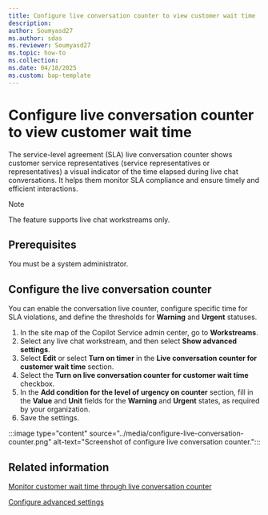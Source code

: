 ```yaml
---
title: Configure live conversation counter to view customer wait time
description: 
author: Soumyasd27
ms.author: sdas
ms.reviewer: Soumyasd27
ms.topic: how-to
ms.collection:
ms.date: 04/18/2025
ms.custom: bap-template
---
```


# Configure live conversation counter to view customer wait time

The service-level agreement (SLA) live conversation counter shows customer service representatives (service representatives or representatives) a visual indicator of the time elapsed during live chat conversations. It helps them monitor SLA compliance and ensure timely and efficient interactions.

> [!NOTE]
> The feature supports live chat workstreams only.

## Prerequisites

You must be a system administrator.

## Configure the live conversation counter

You can enable the conversation live counter, configure specific time for SLA violations, and define the thresholds for **Warning** and **Urgent** statuses.

1. In the site map of the Copilot Service admin center, go to **Workstreams**.
1. Select any live chat workstream, and then select **Show advanced settings**.
1. Select **Edit** or select **Turn on timer** in the **Live conversation counter for customer wait time** section.
1. Select the **Turn on live conversation counter for customer wait time** checkbox.
1. In the **Add condition for the level of urgency on counter** section, fill in the **Value** and **Unit** fields for the **Warning** and **Urgent** states, as required by your organization.
1. Save the settings.

:::image type="content" source="../media/configure-live-conversation-counter.png" alt-text="Screenshot of configure live conversation counter.":::

## Related information

[Monitor customer wait time through live conversation counter](../use/monitor-live-conv-counter.md#monitor-customer-wait-time-through-live-conversation-counter)

[Configure advanced settings](create-workstreams.md#configure-advanced-settings)


